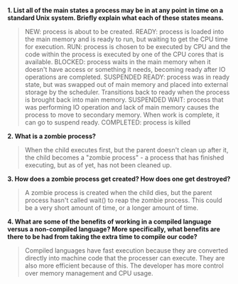 **1. List all of the main states a process may be in at any point in time on a standard Unix system. Briefly explain what each of these states means.**

> NEW: process is about to be created.
> READY: process is loaded into the main memory and is ready to run, but waiting to get the CPU time for execution.
> RUN: process is chosen to be executed by CPU and the code within the process is executed by one of the CPU cores that is available.
> BLOCKED: process waits in the main memory when it doesn't have access or something it needs, becoming ready after IO operations are completed.
> SUSPENDED READY: process was in ready state, but was swapped out of main memory and placed into external storage by the scheduler. Transitions back to ready when the process is brought back into main memory.
> SUSPENDED WAIT: process that was performing IO operation and lack of main memory causes the process to move to secondary memory. When work is complete, it can go to suspend ready.
> COMPLETED: process is killed

**2. What is a zombie process?**

> When the child executes first, but the parent doesn't clean up after it, the child becomes a "zombie process" - a process that has finished executing, but as of yet, has not been cleaned up.


**3. How does a zombie process get created? How does one get destroyed?**

> A zombie process is created when the child dies, but the parent process hasn't called wait() to reap the zombie process. This could be a very short amount of time, or a longer amount of time.

**4. What are some of the benefits of working in a compiled language versus a non-compiled language? More specifically, what benefits are there to be had from taking the extra time to compile our code?**
> Compiled languages have fast execution because they are converted directly into machine code that the processer can execute. They are also more efficient because of this. The developer has more control over memory management and CPU usage.


